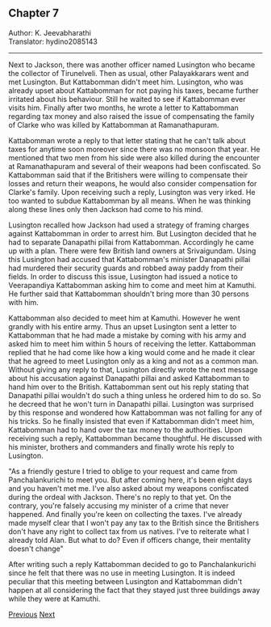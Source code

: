 ## Chapter 7
Author: K. Jeevabharathi  
Translator: hydino2085143

---

Next to Jackson, there was another officer named Lusington who became the collector of Tirunelveli. Then as usual, other Palayakkarars went and met Lusington. But Kattabomman didn't meet him. Lusington, who was already upset about Kattabomman for not paying his taxes, became further irritated about his behaviour. Still he waited to see if Kattabomman ever visits him. Finally after two months, he wrote a letter to Kattabomman regarding tax money and also raised the issue of compensating the family of Clarke who was killed by Kattabomman at Ramanathapuram.

Kattabomman wrote a reply to that letter stating that he can't talk about taxes for anytime soon moreover since there was no monsoon that year. He mentioned that two men from his side were also killed during the encounter at Ramanathapuram and several of their weapons had been confiscated. So Kattabomman said that if the Britishers were willing to compensate their losses and return their weapons, he would also consider compensation for Clarke's family. Upon receiving such a reply, Lusington was very irked. He too wanted to subdue Kattabomman by all means. When he was thinking along these lines only then Jackson had come to his mind.

Lusington recalled how Jackson had used a strategy of framing charges against Kattabomman in order to arrest him. But Lusington decided that he had to separate Danapathi pillai from Kattabomman. Accordingly he came up with a plan. There were few British land owners at Srivaigundam. Using this Lusington had accused that Kattabomman's minister Danapathi pillai had murdered their security guards and robbed away paddy from their fields. In order to discuss this issue, Lusington had issued a notice to Veerapandiya Kattabomman asking him to come and meet him at Kamuthi. He further said that Kattabomman shouldn't bring more than 30 persons with him. 

Kattabomman also decided to meet him at Kamuthi. However he went grandly with his entire army. Thus an upset Lusington sent a letter to Kattabomman that he had made a mistake by coming with his army and asked him to meet him within 5 hours of receiving the letter. Kattabomman replied that he had come like how a king would come and he made it clear that he agreed to meet Lusington only as a king and not as a common man. Without giving any reply to that, Lusington directly wrote the next message about his accusation against Danapathi pillai and asked Kattabomman to hand him over to the British. Kattabomman sent out his reply stating that Danapathi pillai wouldn't do such a thing unless he ordered him to do so. So he decreed that he won't turn in Danapathi pillai. Lusington was surprised by this response and wondered how Kattabomman was not falling for any of his tricks. So he finally insisted that even if Kattabomman didn't meet him, Kattabomman had to hand over the tax money to the authorities. Upon receiving such a reply, Kattabomman became thoughtful. He discussed with his minister, brothers and commanders and finally wrote his reply to Lusington. 

"As a friendly gesture I tried to oblige to your request and came from Panchalankurichi to meet you. But after coming here, it's been eight days and you haven't met me. I've also asked about my weapons confiscated during the ordeal with Jackson. There's no reply to that yet. On the contrary, you're falsely accusing my minister of a crime that never happened. And finally you're keen on collecting the taxes. I've already made myself clear that I won't pay any tax to the British since the Britishers don't have any right to collect tax from us natives. I've to reiterate what I already told Alan. But what to do? Even if officers change, their mentality doesn't change"

After writing such a reply Kattabomman decided to go to Panchalankurichi since he felt that there was no use in meeting Lusington. It is indeed peculiar that this meeting between Lusington and Kattabomman didn't happen at all considering the fact that they stayed just three buildings away while they were at Kamuthi.

<span class="prev">[Previous](./chapter-6.md)</span>
<span class="next">[Next](./chapter-8.md)</span>